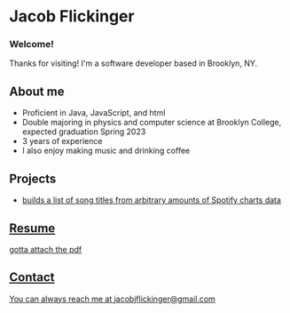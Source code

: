 # Jacob Flickinger

### Welcome!

Thanks for visiting! I'm a software developer based in Brooklyn, NY.

## About me

- Proficient in Java, JavaScript, and html
- Double majoring in physics and computer science at Brooklyn College, expected graduation Spring 2023
- 3 years of experience
- I also enjoy making music and drinking coffee

## Projects

 - <a href = "https://github.com/jjflickinger/CISC3130Lab4">builds a list of song titles from arbitrary amounts of Spotify charts data 

## Resume

gotta attach the pdf

## Contact

You can always reach me at jacobjflickinger@gmail.com
